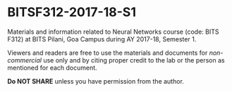# BITSF312-2017-18-S1
Materials and information related to Neural Networks course (code: BITS F312) at BITS Pilani, Goa Campus during AY 2017-18, Semester 1.

Viewers and readers are free to use the materials and documents for *non-commercial* use only and by citing proper credit to the lab or the person as mentioned for each document.

**Do NOT SHARE** unless you have permission from the author.
